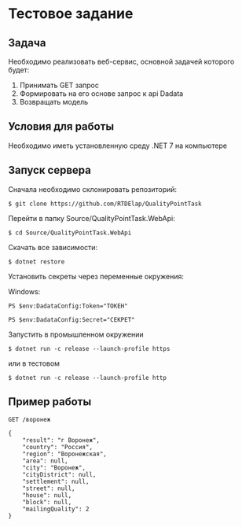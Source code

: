 # Тестовое задание

## Задача

Необходимо реализовать веб-сервис, основной задачей которого будет:

1. Принимать GET запрос
2. Формировать на его основе запрос к api Dadata
3. Возвращать модель

## Условия для работы

Необходимо иметь установленную среду .NET 7 на компьютере

## Запуск сервера

Сначала необходимо склонировать репозиторий:

    $ git clone https://github.com/RTDElap/QualityPointTask

Перейти в папку Source/QualityPointTask.WebApi:

    $ cd Source/QualityPointTask.WebApi

Скачать все зависимости:

    $ dotnet restore

Установить секреты через переменные окружения:

Windows:

    PS $env:DadataConfig:Token="ТОКЕН"

    PS $env:DadataConfig:Secret="СЕКРЕТ"

Запустить в промышленном окружении

    $ dotnet run -c release --launch-profile https

или в тестовом

    $ dotnet run -c release --launch-profile http

## Пример работы

    GET /воронеж

    {
        "result": "г Воронеж",
        "country": "Россия",
        "region": "Воронежская",
        "area": null,
        "city": "Воронеж",
        "cityDistrict": null,
        "settlement": null,
        "street": null,
        "house": null,
        "block": null,
        "mailingQuality": 2
    }
